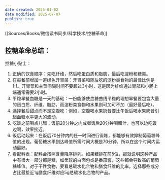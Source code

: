```yaml
---
date created: 2025-01-02
date modified: 2025-07-07
publish: true
---
```


[[Sources/Books/微信读书同步/科学技术/控糖革命]]

## 控糖革命总结：

控糖小贴士：

1. 正确的饮食顺序：先吃纤维，然后吃蛋白质和脂肪，最后吃淀粉和糖类。
2. 在每餐前增加一道绿色开胃菜：开胃菜和随后吃的淀粉类食物的最佳比例是1:1。开胃菜和主菜间隔时间不要超过3小时，这是因为纤维通过胃部和小肠上端通常需要2小时。
3. 平稳早餐血糖是一天的基础：一份能够使血糖曲线平稳的理想早餐要包含大量的蛋白质、纤维、脂肪，而淀粉类食物和水果则可加可不加（最好最后吃）。
4. 选择餐后甜点而不是空腹吃：例如，空腹喝水果奶昔要比午饭后喝水果奶昔引起血糖水平更大的波动。
5. 吃饭之前喝点儿醋：饭前20分钟之内或者饭后20分钟喝醋汁，也可以边吃饭边喝，效果接近。
6. 饭后动起来：在饭后70分钟内的任一时间进行锻炼，都能够有效抑制葡萄糖峰值的出现。葡萄糖水平到达峰值所需时间大概是70分钟，所以在这个时间内运动最好。
7. 看配料表：配料会按照含量降序排列。如果糖排在前5位，那就说明这种产品中有很大一部分都是糖，如柔软的白面包或是番茄酱，这些都会导致高的葡萄糖峰值。对于干性食物，要看总碳水化合物和膳食纤维的比率。选择那些成分占比最接近1g膳食纤维对应5g总碳水化合物的产品。
